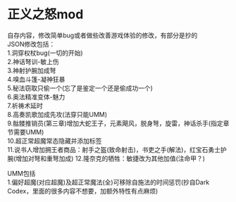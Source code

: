 # 正义之怒mod
自存内容，修改简单bug或者做些改善游戏体验的修改，有部分是抄的  
JSON修改包括：  
1.洞穿权杖bug(一切的开始)  
2.神话弩训-敏上伤  
3.神射护腕加成弩  
4.嗅血斗篷-凝神狂暴  
5.秘法窃取只偷一个(忘了是鉴定一个还是偷成功一个)  
6.奥法精准变体-魅力  
7.祈祷术延时  
8.高奏凯歌加成先攻(法穿只能UMM)  
9.骷髅推销员(第三章)增加大蛇王子，元素飓风，脱身弩，旋雷，神话杀手(指定章节需要UMM)  
10.超正常超魔常态隐藏并添加标签  
11.说书人增加拥王者商品：射手之盔(致命射击)，书吏之手(解法)，红宝石勇士护腕(增加对弩和重弩加成)
12.隆奈克的牺牲：敏捷改为其他加值(注命甲？)  

UMM包括  
1.偏好超魔(对应超魔)及超正常魔法(全)可移除自施法的时间惩罚(抄自Dark Codex，里面的很多内容不想要，加额外特性有点麻烦)
